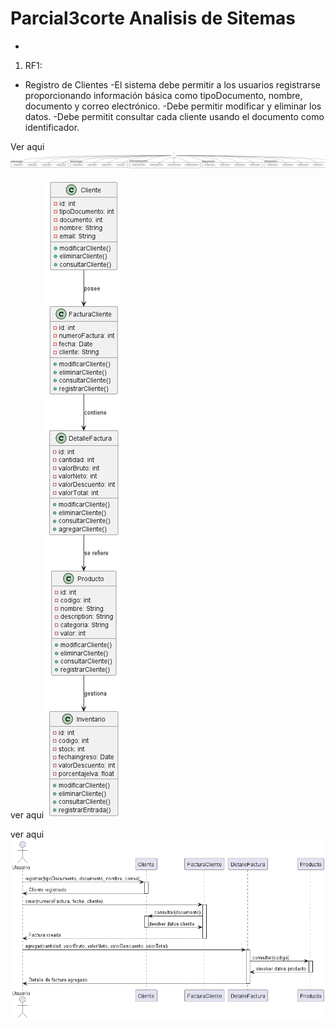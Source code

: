 # Parcial3corte Analisis de Sitemas

* 
1. RF1:
* Registro de Clientes
-El sistema debe permitir a los usuarios registrarse proporcionando información básica como tipoDocumento, nombre, documento y correo electrónico.
-Debe permitir modificar y eliminar los datos.
-Debe permitit consultar cada cliente usando el documento como identificador.



Ver aqui ![diagrama usos](<casos de uso/uso.png>)

ver aqui ![diagrama clases](clases/corte.png)

ver aqui ![secuencia](secuencia/secuencia.png)